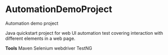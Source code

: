# AutomationDemoProject
Automation demo project

Java quickstart project for web UI automation test covering interaction with different elements in a web page.

**Tools**
Maven
Selenium webdriver
TestNG

